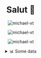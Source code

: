 <h1 align="center">Salut 👋</h1>

<p align="center"> <img src="https://komarev.com/ghpvc/?username=michael-xt" alt="michael-xt" /> 
</p>

<p align="center"><img align="center" src="https://github-readme-stats.vercel.app/api/top-langs/?username=michael-xt&layout=compact&theme=dark&show_icons=true" alt="michael-xt" /></p>
<p align="center"><img align="center" src="https://github-readme-stats.vercel.app/api?username=michael-xt&show_icons=true&theme=dark&show_icons=true" alt="michael-xt" /></p>

<details align="center"><summary>📊 Some data</summary>
<p>

<!--START_SECTION:waka-->
**🐱 My Github Data** 

> 🏆 155 Contributions in the Year 2021
 > 
> 📦 15.4 MB Used in Github's Storage 
 > 
> 🚫 Not Opted to Hire
 > 
> 📜 5 Public Repositories 
 > 
> 🔑 29 Private Repositories  
 > 
**I'm an Early 🐤** 

```text
🌞 Morning    99 commits     ███████░░░░░░░░░░░░░░░░░░   29.91% 
🌆 Daytime    93 commits     ███████░░░░░░░░░░░░░░░░░░   28.1% 
🌃 Evening    135 commits    ██████████░░░░░░░░░░░░░░░   40.79% 
🌙 Night      4 commits      ░░░░░░░░░░░░░░░░░░░░░░░░░   1.21%

```
📅 **I'm Most Productive on Wednesday** 

```text
Monday       35 commits     ██░░░░░░░░░░░░░░░░░░░░░░░   10.57% 
Tuesday      42 commits     ███░░░░░░░░░░░░░░░░░░░░░░   12.69% 
Wednesday    65 commits     █████░░░░░░░░░░░░░░░░░░░░   19.64% 
Thursday     58 commits     ████░░░░░░░░░░░░░░░░░░░░░   17.52% 
Friday       57 commits     ████░░░░░░░░░░░░░░░░░░░░░   17.22% 
Saturday     46 commits     ███░░░░░░░░░░░░░░░░░░░░░░   13.9% 
Sunday       28 commits     ██░░░░░░░░░░░░░░░░░░░░░░░   8.46%

```


📊 **This Week I Spent My Time On** 

```text
🔥 Editors: 
VS Code                  9 hrs 38 mins       ███████████████░░░░░░░░░░   59.89% 
Visual Studio            6 hrs 27 mins       ██████████░░░░░░░░░░░░░░░   40.1% 
GoLand                   0 secs              ░░░░░░░░░░░░░░░░░░░░░░░░░   0.01%

💻 Operating System: 
Windows                  16 hrs 5 mins       █████████████████████████   100.0%

```

**I Mostly Code in JavaScript** 

```text
JavaScript               10 repos            ████████░░░░░░░░░░░░░░░░░   33.33% 
Java                     8 repos             ██████░░░░░░░░░░░░░░░░░░░   26.67% 
Vue                      3 repos             ██░░░░░░░░░░░░░░░░░░░░░░░   10.0% 
Lua                      2 repos             █░░░░░░░░░░░░░░░░░░░░░░░░   6.67% 
C#                       2 repos             █░░░░░░░░░░░░░░░░░░░░░░░░   6.67%

```



 Last Updated on 25/07/2021
<!--END_SECTION:waka-->
</p>
